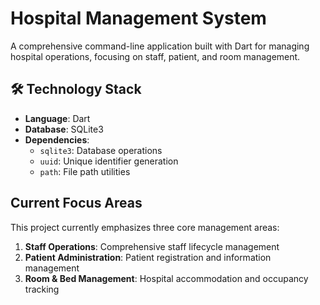 # Hospital Management System

A comprehensive command-line application built with Dart for managing hospital operations, focusing on staff, patient, and room management.

## 🛠 Technology Stack

- **Language**: Dart
- **Database**: SQLite3
- **Dependencies**:
  - `sqlite3`: Database operations
  - `uuid`: Unique identifier generation
  - `path`: File path utilities

## Current Focus Areas

This project currently emphasizes three core management areas:

1. **Staff Operations**: Comprehensive staff lifecycle management
2. **Patient Administration**: Patient registration and information management
3. **Room & Bed Management**: Hospital accommodation and occupancy tracking